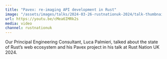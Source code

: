 ```yaml
---
title: "Pavex: re-imaging API development in Rust"
image: "/assets/images/talks/2024-03-26-rustnationuk-2024/talk-thumbnail.jpg"
url: https://youtu.be/cMea6IMRk2s
media: video
channel: rustnationuk
---
```


Our Principal Engineering Consultant, Luca Palmieri, talked about the state of
Rust’s web ecosystem and his Pavex project in his talk at Rust Nation UK 2024.
